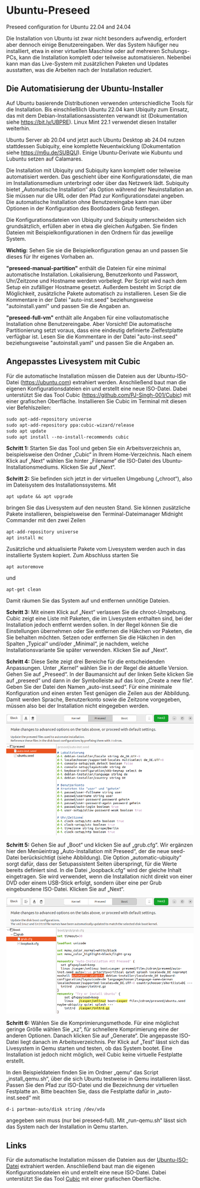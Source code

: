 # Ubuntu-Preseed
Preseed configuration for Ubuntu 22.04 and 24.04

Die Installation von Ubuntu ist zwar nicht besonders aufwendig, erfordert aber dennoch einige Benutzereingaben. Wer das System häufiger neu installiert, etwa in einer virtuellen Maschine oder auf mehreren Schulungs-PCs, kann die Installation komplett oder teilweise automatisieren. Nebenbei kann man das Live-System mit zusätzlichen Paketen und Updates ausstatten, was die Arbeiten nach der Installation reduziert.

## Die Automatisierung der Ubuntu-Installer
Auf Ubuntu basierende Distributionen verwenden unterschiedliche Tools für die Installation. Bis einschließlich Ubuntu 22.04 kam Ubiquity zum Einsatz, das mit dem Debian-Installationsassistenten verwandt ist (Dokumentation siehe https://bit.ly/UBPRE). Linux Mint 22.1 verwendet diesen Installer weiterhin. 

Ubuntu Server ab 20.04 und jetzt auch Ubuntu Desktop ab 24.04 nutzen stattdessen Subiquity, eine komplette Neuentwicklung (Dokumentation siehe https://m6u.de/SUBQU). Einige Ubuntu-Derivate wie Kubuntu und Lubuntu setzen auf Calamares.

Die Installation mit Ubiquity und Subiquity kann komplett oder teilweise automatisiert werden. Das geschieht über eine Konfigurationsdatei, die man im Installationsmedium unterbringt oder über das Netzwerk lädt. Subiquity bietet „Automatische Installation“ als Option während der Neuinstallation an. Sie müssen nur die URL oder den Pfad zur Konfigurationsdatei angeben. Die automatische Installation ohne Benutzereingabe kann man über Optionen in der Konfiguration des Bootloaders Grub festlegen.

Die Konfigurationsdateien von Ubiquity und Subiquity unterscheiden sich grundsätzlich, erfüllen aber in etwa die gleichen Aufgaben. Sie finden Dateien mit Beispielkonfigurationen in den Ordnern für das jeweilige System.

**Wichtig:** Sehen Sie sie die Beispielkonfiguration genau an und passen Sie dieses für Ihr eigenes Vorhaben an.

**"preseed-manual-partition"** enthält die Dateien für eine minimal automatische Installation. Lokalisierung, Benutzerkonto und Passwort, Uhr/Zeitzone und Hostname werdem vorbelegt. Per Script wird nach dem Setup ein zufälliger Hostname gesetzt. Außerdem besteht im Script die Möglichkeit, zusätzliche Pakete automatisch zu installieren. Lesen Sie die Kommentare in der Datei "auto-inst.seed" beziehungsweise "autoinstall.yaml" und passen Sie die Angaben an.

**"preseed-full-vm"** enthält alle Angaben für eine vollautomatische Installation ohne Benutzereingabe. Aber Vorsicht! Die automatische Partitionierung setzt voraus, dass eine eindeutig definierte Zielfestplatte verfügbar ist. Lesen Sie die Kommentare in der Datei "auto-inst.seed" beziehungsweise "autoinstall.yaml" und passen Sie die Angaben an. 




## Angepasstes Livesystem mit Cubic
Für die automatische Installation müssen die Dateien aus der Ubuntu-ISO-Datei (https://ubuntu.com) extrahiert werden. Anschließend baut man die eigenen Konfigurationsdateien ein und erstellt eine neue ISO-Datei. Dabei unterstützt Sie das Tool Cubic (https://github.com/PJ-Singh-001/Cubic) mit einer grafischen Oberfläche. Installieren Sie Cubic im Terminal mit diesen vier Befehlszeilen:
```
sudo apt-add-repository universe
sudo apt-add-repository ppa:cubic-wizard/release
sudo apt update
sudo apt install --no-install-recommends cubic
```
**Schritt 1:** Starten Sie das Tool und geben Sie ein Arbeitsverzeichnis an, beispielsweise den Ordner „Cubic“ in Ihrem Home-Verzeichnis. Nach einem Klick auf „Next“ wählen Sie hinter „Filename“ die ISO-Datei des Ubuntu-Installationsmediums. Klicken Sie auf „Next“.

**Schritt 2:** Sie befinden sich jetzt in der virtuellen Umgebung („chroot“), also im Dateisystem des Installationssystems. Mit
```
apt update && apt upgrade
```
bringen Sie das Livesystem auf den neusten Stand. Sie können zusätzliche Pakete installieren, beispielsweise den Terminal-Dateimanager Midnight Commander mit den zwei Zeilen
```
apt-add-repository universe
apt install mc
```
Zusätzliche und aktualisierte Pakete vom Livesystem werden auch in das installierte System kopiert. Zum Abschluss starten Sie
```
apt autoremove
```
und
```
apt-get clean
```
Damit räumen Sie das System auf und entfernen unnötige Dateien.

**Schritt 3:** Mit einem Klick auf „Next“ verlassen Sie die chroot-Umgebung. Cubic zeigt eine Liste mit Paketen, die im Livesystem enthalten sind, bei der Installation jedoch entfernt werden sollen. In der Regel können Sie die Einstellungen übernehmen oder Sie entfernen die Häkchen vor Paketen, die Sie behalten möchten. Setzen oder entfernen Sie die Häkchen in den Spalten „Typical“ und/oder „Minimal“, je nachdem, welche Installationsvariante Sie später verwenden. Klicken Sie auf „Next“.

**Schritt 4:** Diese Seite zeigt drei Bereiche für die entscheidenden Anpassungen. Unter „Kernel“ wählen Sie in der Regel die aktuelle Version. Gehen Sie auf „Preseed“. In der Baumansicht auf der linken Seite klicken Sie auf „preseed“ und dann in der Symbolleiste auf das Icon „Create a new file“. Geben Sie der Datei den Namen „auto-inst.seed“. Für eine minimale Konfiguration und einen ersten Test genügen die Zeilen aus der Abbildung. Damit werden Sprache, Benutzerkonto sowie die Zeitzone vorgegeben, müssen also bei der Installation nicht eingegeben werden.

![auto-inst.seed-minimal](/images/302_01_Preseed.png "auto-inst.seed-minimal")

**Schritt 5:** Gehen Sie auf „Boot“ und klicken Sie auf „grub.cfg“. Wir ergänzen hier den Menüeintrag „Auto-Installation mit Preseed“, der die neue seed-Datei berücksichtigt (siehe Abbildung). Die Option „automatic-ubiquity“ sorgt dafür, dass der Setupassistent Seiten überspringt, für die Werte bereits definiert sind. In die Datei „loopback.cfg“ wird der gleiche Inhalt eingetragen. Sie wird verwendet, wenn die Installation nicht direkt von einer DVD oder einem USB-Stick erfolgt, sondern über eine per Grub eingebundene ISO-Datei. Klicken Sie auf „Next“.

![grub.cfg](/images/302_02_Boot.png "grub.cfg")

**Schritt 6:** Wählen Sie die Komprimierungsmethode. Für eine möglichst geringe Größe wählen Sie „xz“, für schnellere Komprimierung eine der anderen Optionen. Danach klicken Sie auf „Generate“. Die angepasste ISO-Datei liegt danach im Arbeitsverzeichnis. Per Klick auf „Test“ lässt sich das Livesystem in Qemu starten und testen, ob das System bootet. Eine Installation ist jedoch nicht möglich, weil Cubic keine virtuelle Festplatte erstellt. 

In den Beispieldateien finden Sie im Ordner „qemu“ das Script „install_qemu.sh“, über die sich Ubuntu testweise in Qemu installieren lässt. Passen Sie den Pfad zur ISO-Datei und die Bezeichnung der virtuellen Festplatte an. Bitte beachten Sie, dass die Festplatte dafür in „auto-inst.seed“ mit
```
d-i partman-auto/disk string /dev/vda
```
angegeben sein muss (nur bei preseed-full). Mit „run-qemu.sh“ lässt sich das System nach der Installation in Qemu starten.

## Links
Für die automatische Installation müssen die Dateien aus der [Ubuntu-ISO-Datei](https://ubuntu.com) extrahiert werden. Anschließend baut man die eigenen Konfigurationsdateien ein und erstellt eine neue ISO-Datei. Dabei unterstützt Sie das Tool [Cubic](https://github.com/PJ-Singh-001/Cubic) mit einer grafischen Oberfläche.
